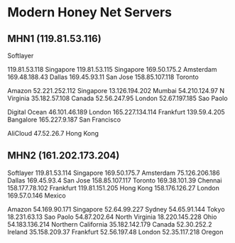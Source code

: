 # Modern Honey Net Servers

## MHN1 (119.81.53.116)

Softlayer

119.81.53.118 Singapore
119.81.53.115 Singapore
169.50.175.2 Amsterdam
169.48.188.43 Dallas
169.45.93.11 San Jose
158.85.107.118 Toronto

Amazon 
52.221.252.112 Singapore
13.126.194.202 Mumbai
54.210.124.97 N Virginia
35.182.57.108 Canada
52.56.247.95 London 
52.67.197.185 Sao Paolo

Digital Ocean
46.101.46.189 London
165.227.134.114 Frankfurt
139.59.4.205 Bangalore
165.227.9.187 San Francisco

AliCloud
47.52.26.7 Hong Kong

## MHN2 (161.202.173.204)

Softlayer
119.81.53.114 Singapore
169.50.175.7 Amsterdam
75.126.206.186 Dallas
169.45.93.4 San Jose
158.85.107.117 Toronto
169.38.101.39 Chennai
158.177.78.102 Frankfurt
119.81.151.205 Hong Kong
158.176.126.27 London
169.57.0.146 Mexico

Amazon
54.169.90.171 Singapore
52.64.99.227 Sydney
54.65.91.144 Tokyo
18.231.63.13 Sao Paolo
54.87.202.64 North Virginia
18.220.145.228 Ohio
54.183.136.214 Northern California
35.182.142.179 Canada
52.30.252.2 Ireland
35.158.209.37 Frankfurt
52.56.197.48 London
52.35.117.218 Oregon





 
